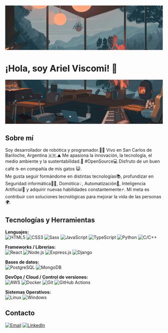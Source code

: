 ![Mi banner](./assets/banner1.png "Banner de mi perfil")
# ¡Hola, soy Ariel Viscomi! 👋
![Mi banner](./assets/banner2.png "Banner de mi perfil")

## Sobre mí
Soy desarrollador de robótica y programador.👨‍💻
Vivo en San Carlos de Bariloche, Argentina 🇦🇷.⛰️
Me apasiona la innovación, la tecnología, el medio ambiente y la sustentabilidad.🌱
#OpenSource💻
Disfruto de un buen café ☕ en compañía de mis gatos 😺.  
Me gusta seguir formándome en distintas tecnologías📚, profundizar en Seguridad informática🕵️‍♂️, Domótica💡, Automatización🚀, Inteligencia Artificial🧠 y adquirir nuevas habilidades constantemente⚡.
Mi meta es contribuir con soluciones tecnológicas para mejorar la vida de las personas🌍.

## Tecnologías y Herramientas

**Lenguajes:**  
![HTML5](https://img.shields.io/badge/HTML5-E34F26?style=flat-square&logo=html5&logoColor=white)
![CSS3](https://img.shields.io/badge/CSS3-1572B6?style=flat-square&logo=css3&logoColor=white)
![Sass](https://img.shields.io/badge/Sass-CC6699?style=flat-square&logo=sass&logoColor=white)
![JavaScript](https://img.shields.io/badge/JavaScript-323330?style=flat-square&logo=javascript&logoColor=white)
![TypeScript](https://img.shields.io/badge/TypeScript-007ACC?style=flat-square&logo=typescript&logoColor=white)
![Python](https://img.shields.io/badge/Python-14354C?style=flat-square&logo=python&logoColor=white)
![C/C++](https://img.shields.io/badge/C%2FC%2B%2B-00599C?style=flat-square&logo=c%2B%2B&logoColor=white)

**Frameworks / Librerías:**  
![React](https://img.shields.io/badge/React-20232A?style=flat-square&logo=react&logoColor=61DAFB)
![Node.js](https://img.shields.io/badge/Node.js-339933?style=flat-square&logo=node-dot-js&logoColor=white)
![Express.js](https://img.shields.io/badge/Express.js-000000?style=flat-square&logo=express&logoColor=white)
![Django](https://img.shields.io/badge/Django-092E20?style=flat-square&logo=django&logoColor=white)

**Bases de datos:**  
![PostgreSQL](https://img.shields.io/badge/PostgreSQL-336791?style=flat-square&logo=postgresql&logoColor=white)
![MongoDB](https://img.shields.io/badge/MongoDB-4EA94B?style=flat-square&logo=mongodb&logoColor=white)

**DevOps / Cloud / Control de versiones:**  
![AWS](https://img.shields.io/badge/Amazon%20AWS-232F3E?style=flat-square&logo=amazon-aws&logoColor=white)
![Docker](https://img.shields.io/badge/Docker-2496ED?style=flat-square&logo=docker&logoColor=white)
![Git](https://img.shields.io/badge/Git-F05032?style=flat-square&logo=git&logoColor=white)
![GitHub Actions](https://img.shields.io/badge/GitHub%20Actions-2088FF?style=flat-square&logo=github-actions&logoColor=white)

**Sistemas Operativos:**  
![Linux](https://img.shields.io/badge/Linux-FCC624?style=flat-square&logo=linux&logoColor=black)
![Windows](https://img.shields.io/badge/Windows-0078D6?style=flat-square&logo=windows&logoColor=white)

## Contacto
[![Email](https://img.shields.io/badge/email-D14836?style=flat-square&logo=gmail&logoColor=white)](mailto:arielviscomi.mail@gmail.com)
[![LinkedIn](https://img.shields.io/badge/LinkedIn-0077B5?style=flat-square&logo=linkedin&logoColor=white)](https://www.linkedin.com/in/ariel-viscomi/)

<!-- Aquí es donde agregarías widgets, por ejemplo, contadores de visitas, stats, etc. -->
